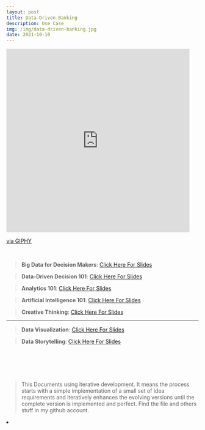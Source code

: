 ```yaml
---
layout: post
title: Data-Driven-Banking
description: Use Case
img: /img/data-driven-banking.jpg
date: 2021-10-10
---
```



<iframe src="https://giphy.com/embed/bTrTnPMPq8UORCrBWG" width="480" height="480" frameBorder="0" class="giphy-embed" allowFullScreen></iframe><p><a href="https://giphy.com/gifs/bTrTnPMPq8UORCrBWG">via GIPHY</a></p>

<Br>


> **Big Data for Decision Makers**: <a href="https://github.com/itsmecevi/widya-bdfdm/blob/main/Widya-BDFDM.pdf">Click Here For Slides</a>

> **Data-Driven Decision 101**: <a href="https://github.com/itsmecevi/widya-ddd/blob/main/widya-ddd.pdf">Click Here For Slides</a>

> **Analytics 101**: <a href="https://github.com/itsmecevi/widya-analytics101/blob/main/Widya-Analytics101.pdf">Click Here For Slides</a>
  
> **Artificial Intelligence 101**: <a href="https://github.com/itsmecevi/widya-ai1O1/blob/main/Widya-AI101.pdf">Click Here For Slides</a>
 
> **Creative Thinking**: <a href="https://github.com/itsmecevi/widya-creativethinking/blob/main/Widya-CreativeThinking.pdf">Click Here For Slides</a>
   
__________
  
 > **Data Visualization**: <a href="https://github.com/itsmecevi/widya-dataviz/blob/main/Widya-DataViz.pdf">Click Here For Slides</a>
  
 > **Data Storytelling**: <a href="">Click Here For Slides</a>
  
   

<Br>
  
<img class="col one right" src="" style="padding:25px">

<Br>

> This Documents using iterative development. It means the process starts with a simple implementation of a small set of idea requirements and iteratively enhances the evolving versions until the complete version is implemented and perfect.
> Find the file and others stuff in my github account.


<li>
<a id="icon" href="https://github.com/itsmecevi" target="_blank"><i class="fa fa-github fa-fw fa-2x"></i></a>
</li>

